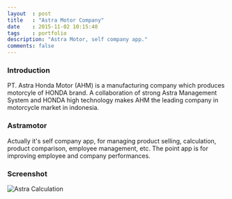 ```yaml
---
layout	: post
title	: "Astra Motor Company"
date   	: 2015-11-02 10:15:40
tags	: portfolio
description: "Astra Motor, self company app."
comments: false
---
```


### Introduction

PT. Astra Honda Motor (AHM) is a manufacturing company which produces motorcyle of HONDA brand. A collaboration of strong Astra Management System and HONDA high technology makes AHM the leading company in motorcycle market in indonesia.


### Astramotor

Actually it's self company app, for managing product selling, calculation, product comparison, employee management, etc. The point app is for improving employee and company performances.


### Screenshot

![Astra Calculation](http://lh3.googleusercontent.com/F39ZUr4hWsBn7fn-WKHEa8zcyHzLKNrmw1PhJ25wx2-a4h3bx686P93TeDxQUGlhrqM=h900-rw)
